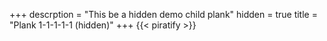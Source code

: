 +++
descrption = "This be a hidden demo child plank"
hidden = true
title = "Plank 1-1-1-1-1 (hidden)"
+++
{{< piratify >}}